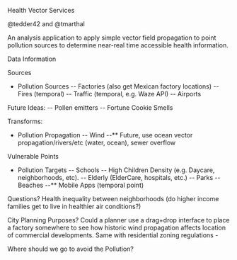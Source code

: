 
Health Vector Services

@tedder42 and @tmarthal 

An analysis application to apply simple vector field propagation to point pollution sources to determine 
near-real time accessible health information.


Data Information

Sources 
- Pollution Sources
-- Factories (also get Mexican factory locations)
-- Fires (temporal)
-- Traffic (temporal, e.g. Waze API)
-- Airports

Future Ideas:
-- Pollen emitters
-- Fortune Cookie Smells

Transforms:
- Pollution Propagation
-- Wind
--** Future, use ocean vector propagation/rivers/etc (water, ocean), sewer overflow


Vulnerable Points
- Pollution Targets
-- Schools
-- High Children Density (e.g. Daycare, neighborhoods, etc).
-- Elderly (ElderCare, hospitals, etc.)
-- Parks
-- Beaches 
--** Mobile Apps (temporal point)
 
 
Questions?
Health inequality between neighborhoods (do higher income families get to live in healthier air conditions?)

City Planning Purposes? Could a planner use a drag+drop interface to place a factory somewhere to see
how historic wind propagation affects location of commercial developments.
Same with residential zoning regulations - 

 
Where should we go to avoid the Pollution?